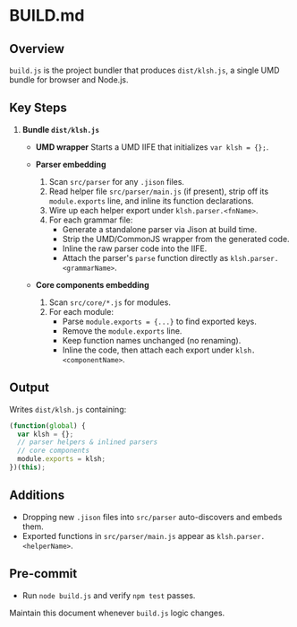 # BUILD.md

## Overview

`build.js` is the project bundler that produces `dist/klsh.js`, a single UMD bundle for browser and Node.js.

## Key Steps

1. **Bundle `dist/klsh.js`**

   - **UMD wrapper**
     Starts a UMD IIFE that initializes `var klsh = {};`.

   - **Parser embedding**
     1. Scan `src/parser` for any `.jison` files.
     2. Read helper file `src/parser/main.js` (if present), strip off its `module.exports` line, and inline its function declarations.
     3. Wire up each helper export under `klsh.parser.<fnName>`.
     4. For each grammar file:
        - Generate a standalone parser via Jison at build time.
        - Strip the UMD/CommonJS wrapper from the generated code.
        - Inline the raw parser code into the IIFE.
        - Attach the parser's `parse` function directly as `klsh.parser.<grammarName>`.

   - **Core components embedding**
     1. Scan `src/core/*.js` for modules.
     2. For each module:
        - Parse `module.exports = {...}` to find exported keys.
        - Remove the `module.exports` line.
        - Keep function names unchanged (no renaming).
        - Inline the code, then attach each export under `klsh.<componentName>`.

## Output

Writes `dist/klsh.js` containing:
```js
(function(global) {
  var klsh = {};
  // parser helpers & inlined parsers
  // core components
  module.exports = klsh;
})(this);
```

## Additions

- Dropping new `.jison` files into `src/parser` auto-discovers and embeds them.
- Exported functions in `src/parser/main.js` appear as `klsh.parser.<helperName>`.

## Pre-commit

- Run `node build.js` and verify `npm test` passes.

Maintain this document whenever `build.js` logic changes.
